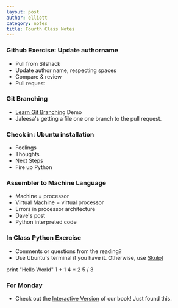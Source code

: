```yaml
---
layout: post
author: elliott
category: notes
title: Fourth Class Notes
---
```


### Github Exercise: Update authorname
- Pull from Silshack
- Update author name, respecting spaces
- Compare & review
- Pull request

### Git Branching
- [Learn Git Branching](http://pcottle.github.io/learnGitBranching/) Demo
- Jaleesa's getting a file one one branch to the pull request.

### Check in: Ubuntu installation
- Feelings
- Thoughts
- Next Steps
- Fire up Python

### Assembler to Machine Language
- Machine = processor
- Virtual Machine = virtual processor
- Errors in processor architecture
- Dave's post
- Python interpreted code

### In Class Python Exercise
- Comments or questions from the reading?
- Use Ubuntu's terminal if you have it.  Otherwise, use [Skulpt](http://www.skulpt.org/)

print "Hello World"
1 + 1
4 * 2
5 / 3

### For Monday
- Check out the [Interactive Version](http://interactivepython.org/courselib/static/thinkcspy/toc.html) of our book!  Just found this.
